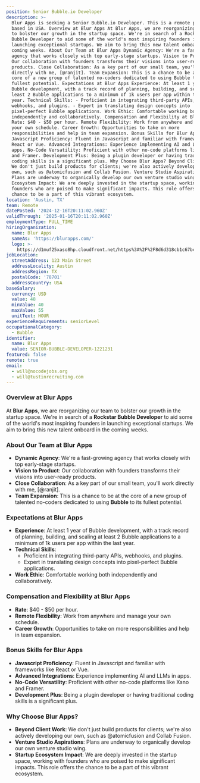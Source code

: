 ```yaml
---
position: Senior Bubble.io Developer
description: >-
  Blur Apps is seeking a Senior Bubble.io Developer. This is a remote position
  based in USA. Overview at Blur Apps At Blur Apps, we are reorganizing our team
  to bolster our growth in the startup space. We're in search of a Rockstar
  Bubble Developer to aid some of the world's most inspiring founders in
  launching exceptional startups. We aim to bring this new talent onboard in the
  coming weeks. About Our Team at Blur Apps Dynamic Agency: We're a fast-growing
  agency that works closely with top early-stage startups. Vision to Product:
  Our collaboration with founders transforms their visions into user-ready
  products. Close Collaboration: As a key part of our small team, you'll work
  directly with me, [@ranjit]. Team Expansion: This is a chance to be at the
  core of a new group of talented no-coders dedicated to using Bubble to its
  fullest potential. Expectations at Blur Apps Experience: At least 1 year of
  Bubble development, with a track record of planning, building, and scaling at
  least 2 Bubble applications to a minimum of 1k users per app within the last
  year. Technical Skills: - Proficient in integrating third-party APIs,
  webhooks, and plugins. - Expert in translating design concepts into
  pixel-perfect Bubble applications. Work Ethic: Comfortable working both
  independently and collaboratively. Compensation and Flexibility at Blur Apps
  Rate: $40 - $50 per hour. Remote Flexibility: Work from anywhere and manage
  your own schedule. Career Growth: Opportunities to take on more
  responsibilities and help in team expansion. Bonus Skills for Blur Apps
  Javascript Proficiency: Fluent in Javascript and familiar with frameworks like
  React or Vue. Advanced Integrations: Experience implementing AI and LLMs in
  apps. No-Code Versatility: Proficient with other no-code platforms like Xano
  and Framer. Development Plus: Being a plugin developer or having traditional
  coding skills is a significant plus. Why Choose Blur Apps? Beyond Client Work:
  We don't just build products for clients; we're also actively developing our
  own, such as @atomicfusion and Collab Fusion. Venture Studio Aspirations:
  Plans are underway to organically develop our own venture studio wing. Startup
  Ecosystem Impact: We are deeply invested in the startup space, working with
  founders who are poised to make significant impacts. This role offers the
  chance to be a part of this vibrant ecosystem.
location: 'Austin, TX'
team: Remote
datePosted: '2024-12-16T20:11:02.960Z'
validThrough: '2025-01-16T20:11:02.960Z'
employmentType: FULL_TIME
hiringOrganization:
  name: Blur Apps
  sameAs: 'https://blurapps.com/'
  logo: >-
    https://d1muf25xaso8hp.cloudfront.net/https%3A%2F%2F8d6d318cb1c67bc0b84ee11b83349e08.cdn.bubble.io%2Ff1707394005610x495759504272951040%2Fblur_apps_logo.jpeg?w=48&h=48&auto=compress&dpr=2&fit=max
jobLocation:
  streetAddress: 123 Main Street
  addressLocality: Austin
  addressRegion: TX
  postalCode: '78701'
  addressCountry: USA
baseSalary:
  currency: USD
  value: 48
  minValue: 40
  maxValue: 55
  unitText: HOUR
experienceRequirements: seniorLevel
occupationalCategory:
  - Bubble
identifier:
  name: Blur Apps
  value: SENIOR-BUBBLE-DEVELOPER-1221231
featured: false
remote: true
email:
  - will@nocodejobs.org
  - will@tustinrecruiting.com
---
```


### Overview at Blur Apps
At **Blur Apps**, we are reorganizing our team to bolster our growth in the startup space. We're in search of a **Rockstar Bubble Developer** to aid some of the world's most inspiring founders in launching exceptional startups. We aim to bring this new talent onboard in the coming weeks.

### About Our Team at Blur Apps
- **Dynamic Agency**: We're a fast-growing agency that works closely with top early-stage startups.
- **Vision to Product**: Our collaboration with founders transforms their visions into user-ready products.
- **Close Collaboration**: As a key part of our small team, you'll work directly with me, [@ranjit].
- **Team Expansion**: This is a chance to be at the core of a new group of talented no-coders dedicated to using **Bubble** to its fullest potential.

### Expectations at Blur Apps
- **Experience**: At least 1 year of Bubble development, with a track record of planning, building, and scaling at least 2 Bubble applications to a minimum of 1k users per app within the last year.
- **Technical Skills**:
  - Proficient in integrating third-party APIs, webhooks, and plugins.
  - Expert in translating design concepts into pixel-perfect Bubble applications.
- **Work Ethic**: Comfortable working both independently and collaboratively.

### Compensation and Flexibility at Blur Apps
- **Rate**: $40 - $50 per hour.
- **Remote Flexibility**: Work from anywhere and manage your own schedule.
- **Career Growth**: Opportunities to take on more responsibilities and help in team expansion.

### Bonus Skills for Blur Apps
- **Javascript Proficiency**: Fluent in Javascript and familiar with frameworks like React or Vue.
- **Advanced Integrations**: Experience implementing AI and LLMs in apps.
- **No-Code Versatility**: Proficient with other no-code platforms like Xano and Framer.
- **Development Plus**: Being a plugin developer or having traditional coding skills is a significant plus.

### Why Choose Blur Apps?
- **Beyond Client Work**: We don't just build products for clients; we're also actively developing our own, such as @atomicfusion and Collab Fusion.
- **Venture Studio Aspirations**: Plans are underway to organically develop our own venture studio wing.
- **Startup Ecosystem Impact**: We are deeply invested in the startup space, working with founders who are poised to make significant impacts. This role offers the chance to be a part of this vibrant ecosystem.


